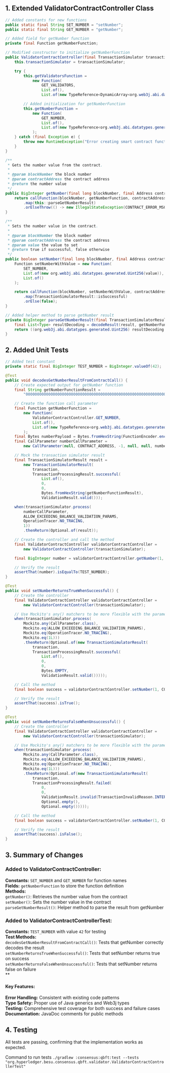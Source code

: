 ## 1. Extended ValidatorContractController Class

```java
// Added constants for new functions
public static final String SET_NUMBER = "setNumber";
public static final String GET_NUMBER = "getNumber";

// Added field for getNumber function
private final Function getNumberFunction;

// Modified constructor to initialize getNumberFunction
public ValidatorContractController(final TransactionSimulator transactionSimulator) {
    this.transactionSimulator = transactionSimulator;

    try {
        this.getValidatorsFunction =
            new Function(
                GET_VALIDATORS,
                List.of(),
                List.of(new TypeReference<DynamicArray<org.web3j.abi.datatypes.Address>>() {}));

        // Added initialization for getNumberFunction
        this.getNumberFunction =
            new Function(
                GET_NUMBER,
                List.of(),
                List.of(new TypeReference<org.web3j.abi.datatypes.generated.Uint256>() {})
            );
    } catch (final Exception e) {
        throw new RuntimeException("Error creating smart contract function", e);
    }
}

/**
 * Gets the number value from the contract.
 *
 * @param blockNumber the block number
 * @param contractAddress the contract address
 * @return the number value
 */
public BigInteger getNumber(final long blockNumber, final Address contractAddress) {
    return callFunction(blockNumber, getNumberFunction, contractAddress)
        .map(this::parseGetNumberResult)
        .orElseThrow(() -> new IllegalStateException(CONTRACT_ERROR_MSG));
}

/**
 * Sets the number value in the contract.
 *
 * @param blockNumber the block number
 * @param contractAddress the contract address
 * @param value the value to set
 * @return true if successful, false otherwise
 */
public boolean setNumber(final long blockNumber, final Address contractAddress, final BigInteger value) {
    Function setNumberWithValue = new Function(
        SET_NUMBER,
        List.of(new org.web3j.abi.datatypes.generated.Uint256(value)),
        List.of()
    );

    return callFunction(blockNumber, setNumberWithValue, contractAddress)
        .map(TransactionSimulatorResult::isSuccessful)
        .orElse(false);
}

// Added helper method to parse getNumber result
private BigInteger parseGetNumberResult(final TransactionSimulatorResult result) {
    final List<Type> resultDecoding = decodeResult(result, getNumberFunction);
    return ((org.web3j.abi.datatypes.generated.Uint256) resultDecoding.get(0)).getValue();
}
```

## 2. Added Unit Tests

```java
// Added test constant
private static final BigInteger TEST_NUMBER = BigInteger.valueOf(42);

@Test
public void decodesGetNumberResultFromContractCall() {
    // Create expected output for getNumber function
    final String getNumberFunctionResult =
        "000000000000000000000000000000000000000000000000000000000000002a"; // Hex for 42

    // Create the function call parameter
    final Function getNumberFunction =
        new Function(
            ValidatorContractController.GET_NUMBER,
            List.of(),
            List.of(new TypeReference<org.web3j.abi.datatypes.generated.Uint256>() {})
        );
    final Bytes numberPayload = Bytes.fromHexString(FunctionEncoder.encode(getNumberFunction));
    final CallParameter numberCallParameter =
        new CallParameter(null, CONTRACT_ADDRESS, -1, null, null, numberPayload);

    // Mock the transaction simulator result
    final TransactionSimulatorResult result =
        new TransactionSimulatorResult(
            transaction,
            TransactionProcessingResult.successful(
                List.of(),
                0,
                0,
                Bytes.fromHexString(getNumberFunctionResult),
                ValidationResult.valid()));

    when(transactionSimulator.process(
        numberCallParameter,
        ALLOW_EXCEEDING_BALANCE_VALIDATION_PARAMS,
        OperationTracer.NO_TRACING,
        1))
        .thenReturn(Optional.of(result));

    // Create the controller and call the method
    final ValidatorContractController validatorContractController =
        new ValidatorContractController(transactionSimulator);

    final BigInteger number = validatorContractController.getNumber(1, CONTRACT_ADDRESS);

    // Verify the result
    assertThat(number).isEqualTo(TEST_NUMBER);
}

@Test
public void setNumberReturnsTrueWhenSuccessful() {
    // Create the controller
    final ValidatorContractController validatorContractController =
        new ValidatorContractController(transactionSimulator);

    // Use Mockito's any() matchers to be more flexible with the parameters
    when(transactionSimulator.process(
        Mockito.any(CallParameter.class),
        Mockito.eq(ALLOW_EXCEEDING_BALANCE_VALIDATION_PARAMS),
        Mockito.eq(OperationTracer.NO_TRACING),
        Mockito.eq(1L)))
        .thenReturn(Optional.of(new TransactionSimulatorResult(
            transaction,
            TransactionProcessingResult.successful(
                List.of(),
                0,
                0,
                Bytes.EMPTY,
                ValidationResult.valid()))));

    // Call the method
    final boolean success = validatorContractController.setNumber(1, CONTRACT_ADDRESS, TEST_NUMBER);

    // Verify the result
    assertThat(success).isTrue();
}

@Test
public void setNumberReturnsFalseWhenUnsuccessful() {
    // Create the controller
    final ValidatorContractController validatorContractController =
        new ValidatorContractController(transactionSimulator);

    // Use Mockito's any() matchers to be more flexible with the parameters
    when(transactionSimulator.process(
        Mockito.any(CallParameter.class),
        Mockito.eq(ALLOW_EXCEEDING_BALANCE_VALIDATION_PARAMS),
        Mockito.eq(OperationTracer.NO_TRACING),
        Mockito.eq(1L)))
        .thenReturn(Optional.of(new TransactionSimulatorResult(
            transaction,
            TransactionProcessingResult.failed(
                0,
                0,
                ValidationResult.invalid(TransactionInvalidReason.INTERNAL_ERROR),
                Optional.empty(),
                Optional.empty()))));

    // Call the method
    final boolean success = validatorContractController.setNumber(1, CONTRACT_ADDRESS, TEST_NUMBER);

    // Verify the result
    assertThat(success).isFalse();
}
```

## 3. Summary of Changes

### Added to ValidatorContractController:

**Constants:** `SET_NUMBER` and `GET_NUMBER` for function names  
**Fields:** `getNumberFunction` to store the function definition  
**Methods:**  
`getNumber()`: Retrieves the number value from the contract  
`setNumber()`: Sets the number value in the contract  
`parseGetNumberResult()`: Helper method to parse the result from getNumber

### Added to ValidatorContractControllerTest:

**Constants:** `TEST_NUMBER` with value `42` for testing  
**Test Methods:**  
`decodesGetNumberResultFromContractCall()`: Tests that getNumber correctly decodes the result  
`setNumberReturnsTrueWhenSuccessful()`: Tests that setNumber returns true on success  
`setNumberReturnsFalseWhenUnsuccessful()`: Tests that setNumber returns false on failure  
\*\*

#### Key Features:

**Error Handling:** Consistent with existing code patterns  
**Type Safety:** Proper use of Java generics and Web3j types  
**Testing:** Comprehensive test coverage for both success and failure cases  
**Documentation:** JavaDoc comments for public methods

## 4. Testing

All tests are passing, confirming that the implementation works as expected.

Command to run tests
`./gradlew :consensus:qbft:test --tests "org.hyperledger.besu.consensus.qbft.validator.ValidatorContractControllerTest"`
